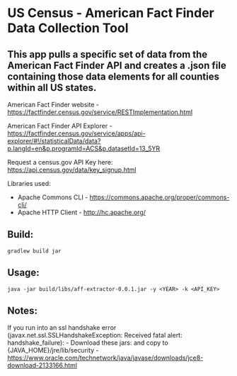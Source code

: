 # US Census - American Fact Finder Data Collection Tool

## This app pulls a specific set of data from the American Fact Finder API and creates a .json file containing those data elements for all counties within all US states.

American Fact Finder website - https://factfinder.census.gov/service/RESTImplementation.html

American Fact Finder API Explorer - https://factfinder.census.gov/service/apps/api-explorer/#!/statisticalData/data?p.langId=en&p.programId=ACS&p.datasetId=13_5YR

Request a census.gov API Key here: https://api.census.gov/data/key_signup.html

Libraries used:
* Apache Commons CLI - https://commons.apache.org/proper/commons-cli/
* Apache HTTP Client - http://hc.apache.org/

## Build:
`gradlew build jar`

## Usage:
`java -jar build/libs/aff-extractor-0.0.1.jar -y <YEAR> -k <API_KEY>`

## Notes:
If you run into an ssl handshake error (javax.net.ssl.SSLHandshakeException: Received fatal alert: handshake_failure):
    - Download these jars: and copy to {JAVA_HOME}/jre/lib/security 
    - https://www.oracle.com/technetwork/java/javase/downloads/jce8-download-2133166.html
